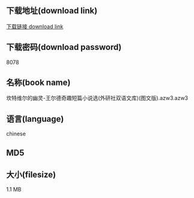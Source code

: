 ## 下载地址(download link)
[下载链接 download link](https://tutu365.netlify.app/?s=%E5%9D%8E%E7%89%B9%E7%BB%B4%E5%B0%94%E7%9A%84%E5%B9%BD%E7%81%B5-%E7%8E%8B%E5%B0%94%E5%BE%B7%E5%A5%87%E8%B6%A3%E7%9F%AD%E7%AF%87%E5%B0%8F%E8%AF%B4%E9%80%89%28%E5%A4%96%E7%A0%94%E7%A4%BE%E5%8F%8C%E8%AF%AD%E6%96%87%E5%BA%93%29%28%E5%9B%BE%E6%96%87%E7%89%88%29.azw3)

## 下载密码(download password)
8078

## 名称(book name)
坎特维尔的幽灵-王尔德奇趣短篇小说选(外研社双语文库)(图文版).azw3.azw3

## 语言(language)
chinese

## MD5


## 大小(filesize)
1.1 MB
